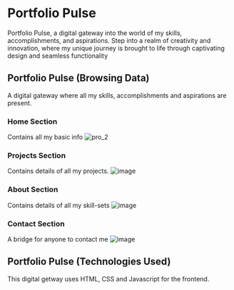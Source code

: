 # Portfolio Pulse
Portfolio Pulse, a digital gateway into the world of my skills, accomplishments, and aspirations. Step into a realm of creativity and innovation, where my unique journey is brought to life through captivating design and seamless functionality


## Portfolio Pulse (Browsing Data)
A digital gateway where all my skills, accomplishments and aspirations are present.

### Home Section
Contains all my basic info
![pro_2](https://github.com/MayureeDas/Portfolio_Pulse/assets/75084167/0a0c4747-8008-4ae8-ba3e-b21211c38c91)

### Projects Section
Contains details of all my projects.
![image](https://github.com/MayureeDas/Portfolio_Pulse/assets/75084167/3e46dda4-e98d-418c-b4bf-096763520f5d)

### About Section
Contains details of all my skill-sets
![image](https://github.com/MayureeDas/Portfolio_Pulse/assets/75084167/515f0a94-5133-4d7c-b25b-2860c0266efc)

### Contact Section
A bridge for anyone to contact me
![image](https://github.com/MayureeDas/Portfolio_Pulse/assets/75084167/02b2fbbd-7de9-4d80-ba45-75f9c4c26957)



## Portfolio Pulse (Technologies Used)
This digital getway uses HTML, CSS and Javascript for the frontend.
